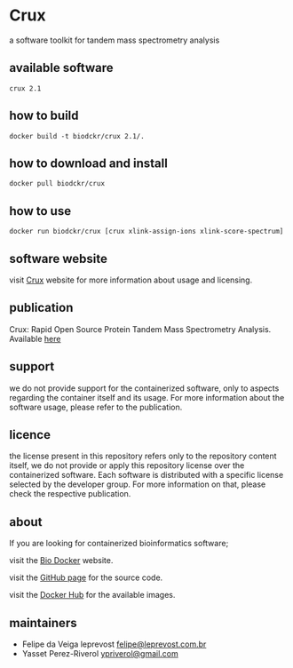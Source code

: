 Crux
=====
a software toolkit for tandem mass spectrometry analysis


available software
--------
`crux 2.1`


how to build
------------
`docker build -t biodckr/crux 2.1/.`


how to download and install
---------------------------
`docker pull biodckr/crux`


how to use
------------
`docker run biodckr/crux [crux xlink-assign-ions xlink-score-spectrum]`


software website
----------------
visit [Crux](http://cruxtoolkit.sourceforge.net/) website for more information about usage and licensing.


publication
-----------
Crux: Rapid Open Source Protein Tandem Mass Spectrometry Analysis. Available [here](http://pubs.acs.org/doi/abs/10.1021/pr500741y)


support
-------
we do not provide support for the containerized software, only to aspects regarding the container itself
and its usage. For more information about the software usage, please refer to the publication.


licence
-------
the license present in this repository refers only to the repository content itself, we do not provide or
apply this repository license over the containerized software. Each software is distributed with a specific
license selected by the developer group. For more information on that, please check the respective publication.


about
-----
If you are looking for containerized bioinformatics software;

visit the [Bio Docker](http://biodocker.github.io "Bio Docker") website.

visit the [GitHub page](https://github.com/BioDocker/) for the source code.

visit the [Docker Hub](https://registry.hub.docker.com/repos/biodckr/) for the available images.


maintainers
-----------
* Felipe da Veiga leprevost <felipe@leprevost.com.br>
* Yasset Perez-Riverol <ypriverol@gmail.com>
